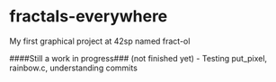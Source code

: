 # fractals-everywhere
My first graphical project at 42sp named fract-ol

####Still a work in progress### (not finished yet) - Testing put_pixel, rainbow.c, understanding commits
